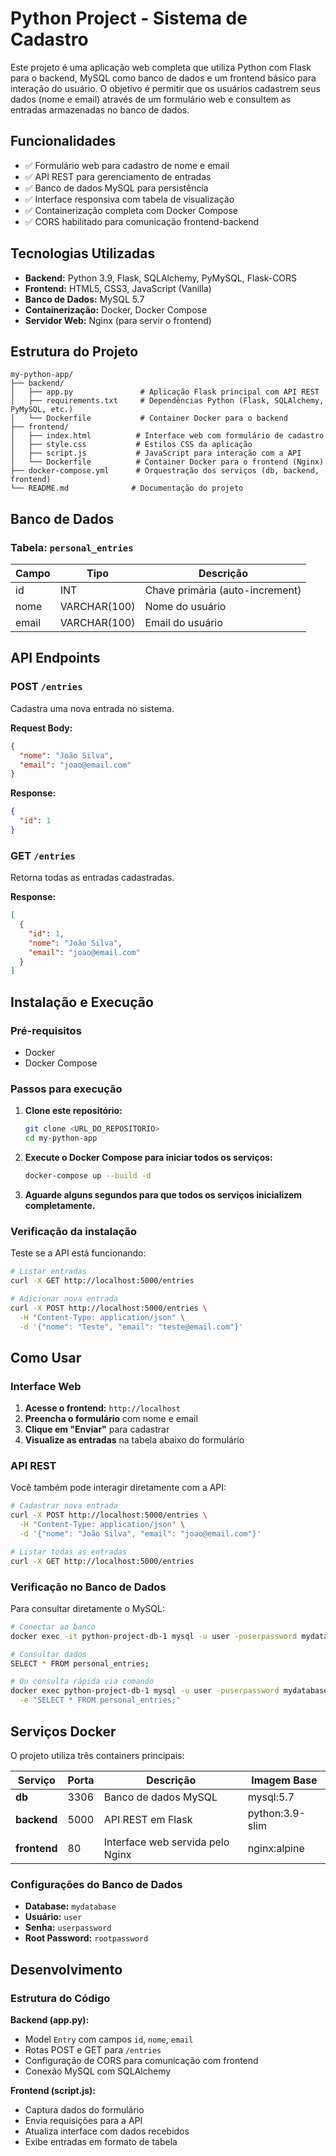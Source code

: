 # Python Project - Sistema de Cadastro

Este projeto é uma aplicação web completa que utiliza Python com Flask para o backend, MySQL como banco de dados e um frontend básico para interação do usuário. O objetivo é permitir que os usuários cadastrem seus dados (nome e email) através de um formulário web e consultem as entradas armazenadas no banco de dados.

## Funcionalidades

- ✅ Formulário web para cadastro de nome e email
- ✅ API REST para gerenciamento de entradas
- ✅ Banco de dados MySQL para persistência
- ✅ Interface responsiva com tabela de visualização
- ✅ Containerização completa com Docker Compose
- ✅ CORS habilitado para comunicação frontend-backend

## Tecnologias Utilizadas

- **Backend:** Python 3.9, Flask, SQLAlchemy, PyMySQL, Flask-CORS
- **Frontend:** HTML5, CSS3, JavaScript (Vanilla)
- **Banco de Dados:** MySQL 5.7
- **Containerização:** Docker, Docker Compose
- **Servidor Web:** Nginx (para servir o frontend)

## Estrutura do Projeto

```
my-python-app/
├── backend/
│   ├── app.py               # Aplicação Flask principal com API REST
│   ├── requirements.txt     # Dependências Python (Flask, SQLAlchemy, PyMySQL, etc.)
│   └── Dockerfile           # Container Docker para o backend
├── frontend/
│   ├── index.html          # Interface web com formulário de cadastro
│   ├── style.css           # Estilos CSS da aplicação
│   ├── script.js           # JavaScript para interação com a API
│   └── Dockerfile          # Container Docker para o frontend (Nginx)
├── docker-compose.yml      # Orquestração dos serviços (db, backend, frontend)
└── README.md              # Documentação do projeto
```

## Banco de Dados

### Tabela: `personal_entries`
| Campo | Tipo         | Descrição                       |
| ----- | ------------ | ------------------------------- |
| id    | INT          | Chave primária (auto-increment) |
| nome  | VARCHAR(100) | Nome do usuário                 |
| email | VARCHAR(100) | Email do usuário                |

## API Endpoints

### POST `/entries`
Cadastra uma nova entrada no sistema.

**Request Body:**
```json
{
  "nome": "João Silva",
  "email": "joao@email.com"
}
```

**Response:**
```json
{
  "id": 1
}
```

### GET `/entries`
Retorna todas as entradas cadastradas.

**Response:**
```json
[
  {
    "id": 1,
    "nome": "João Silva",
    "email": "joao@email.com"
  }
]
```

## Instalação e Execução

### Pré-requisitos
- Docker
- Docker Compose

### Passos para execução

1. **Clone este repositório:**
   ```bash
   git clone <URL_DO_REPOSITORIO>
   cd my-python-app
   ```

2. **Execute o Docker Compose para iniciar todos os serviços:**
   ```bash
   docker-compose up --build -d
   ```

3. **Aguarde alguns segundos para que todos os serviços inicializem completamente.**

### Verificação da instalação

Teste se a API está funcionando:
```bash
# Listar entradas
curl -X GET http://localhost:5000/entries

# Adicionar nova entrada
curl -X POST http://localhost:5000/entries \
  -H "Content-Type: application/json" \
  -d '{"nome": "Teste", "email": "teste@email.com"}'
```

## Como Usar

### Interface Web
1. **Acesse o frontend:** `http://localhost`
2. **Preencha o formulário** com nome e email
3. **Clique em "Enviar"** para cadastrar
4. **Visualize as entradas** na tabela abaixo do formulário

### API REST
Você também pode interagir diretamente com a API:

```bash
# Cadastrar nova entrada
curl -X POST http://localhost:5000/entries \
  -H "Content-Type: application/json" \
  -d '{"nome": "João Silva", "email": "joao@email.com"}'

# Listar todas as entradas
curl -X GET http://localhost:5000/entries
```

### Verificação no Banco de Dados
Para consultar diretamente o MySQL:

```bash
# Conectar ao banco
docker exec -it python-project-db-1 mysql -u user -puserpassword mydatabase

# Consultar dados
SELECT * FROM personal_entries;

# Ou consulta rápida via comando
docker exec python-project-db-1 mysql -u user -puserpassword mydatabase \
  -e "SELECT * FROM personal_entries;"
```

## Serviços Docker

O projeto utiliza três containers principais:

| Serviço      | Porta | Descrição                        | Imagem Base     |
| ------------ | ----- | -------------------------------- | --------------- |
| **db**       | 3306  | Banco de dados MySQL             | mysql:5.7       |
| **backend**  | 5000  | API REST em Flask                | python:3.9-slim |
| **frontend** | 80    | Interface web servida pelo Nginx | nginx:alpine    |

### Configurações do Banco de Dados
- **Database:** `mydatabase`
- **Usuário:** `user`
- **Senha:** `userpassword`
- **Root Password:** `rootpassword`

## Desenvolvimento

### Estrutura do Código

**Backend (app.py):**
- Model `Entry` com campos `id`, `nome`, `email`
- Rotas POST e GET para `/entries`
- Configuração de CORS para comunicação com frontend
- Conexão MySQL com SQLAlchemy

**Frontend (script.js):**
- Captura dados do formulário
- Envia requisições para a API
- Atualiza interface com dados recebidos
- Exibe entradas em formato de tabela